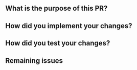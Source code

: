 ## What is the purpose of this PR?


## How did you implement your changes?


## How did you test your changes?


## Remaining issues
